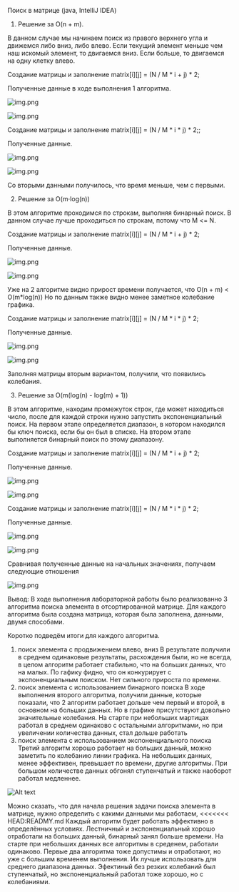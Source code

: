 Поиск в матрице (java, IntelliJ IDEA)
1) Решение за O(n + m).

В данном случае мы начинаем поиск из правого верхнего угла и движемся либо вниз, либо влево. Если текущий элемент меньше чем наш искомый элемент, то двигаемся вниз. Если больше, то двигаемся на одну клетку влево.

Создание матрицы и заполнение matrix[i][j] = (N / M * i + j) * 2;

Полученные данные в ходе выполнения 1 алгоритма.

![img.png](Photo/img11.png)

![img.png](Photo/img22.png)


Создание матрицы и заполнение matrix[i][j] = (N / M * i * j) * 2;;

Полученные данные.

![img.png](Photo/img77.png)

![img.png](Photo/img88.png)

Со вторыми данными получилось, что время меньше, чем с первыми.


2) Решение за O(m⋅log(n))

В этом алгоритме проходимся по строкам, выполняя бинарный поиск. В данном случае лучше проходиться по строкам, потому что M <= N.

Создание матрицы и заполнение matrix[i][j] = (N / M * i + j) * 2;

Полученные данные.

![img.png](Photo/img33.png)

![img.png](Photo/img44.png)

Уже на 2 алгоритме видно прирост времени получается, что O(n + m) < O(m*log(n))
Но по данным также видно менее заметное колебание графика.

Создание матрицы и заполнение matrix[i][j] = (N / M * i * j) * 2;

Полученные данные.

![img.png](Photo/img99.png)

![img.png](Photo/img100.png)

Заполняя матрицы вторым вариантом, получили, что появились колебания.

3) Решение за O(m(log(n) - log(m) + 1)) 

В этом алгоритме, находим промежуток строк, где может находиться число, после для каждой строки нужно запустить экспоненциальный поиск.
На первом этапе определяется диапазон, в котором находился бы ключ поиска, если бы он был в списке. На втором этапе выполняется бинарный поиск по этому диапазону.

Создание матрицы и заполнение matrix[i][j] = (N / M * i + j) * 2;

Полученные данные.

![img.png](Photo/img55.png)

![img.png](Photo/img66.png)


Создание матрицы и заполнение matrix[i][j] = (N / M * i * j) * 2;

Полученные данные.

![img.png](Photo/img111.png)

![img.png](Photo/img122.png)

Сравнивая полученные данные на начальных значениях, получаем следующие отношения 

![img.png](Photo/img133.png)

Вывод:
В ходе выполнения лабораторной работы было реализованно 3 алгоритма поиска элемента в отсортированной матрице.
Для каждого алгоритма была создана матрица, которая была заполнена, данными, двумя способами.

Коротко подведём итоги для каждого алгоритма.
1) поиск элемента с продвижением влево, вниз
    В результате получили в среднем одинаковые результаты, расхождения были, но не всегда, в целом алгоритм работает стабильно, 
    что на больших данных, что на малых. По гафику фидно, что он конкурирует с экспоненциальным поиском. Нет сильного прироста по времени.
2) поиск элемента с использованием бинарного поиска
    В ходе выполнения второго алгоритма, получили данные, которые показали, что 2 алгоритм работает дольше чем первый и второй, в основном на больших данных.
    Но в графике присутствуют довольно значительные колебания. На старте при небольших мартицах работал в среднем одинаково с остальными алгоритмами, но при увеличении количества данных, стал дольше работать 
3) поиск элемента с использованием экспоненциального поиска
    Третий алгоритм хорошо работает на больших данный, можно заметить по колебанию линии графика.
    На небольших данных, менее эффективен, превышает по времени, другие алгоритмы. При большом количестве данных обгонял ступенчатый и также наоборот работал медленнее.

![Alt text](Photo/image144.png)

Можно сказать, что для начала решения задачи поиска элемента в матрице, нужно определить с какими данными мы работаем, 
<<<<<<< HEAD:READMY.md
Каждый алгоритм будет работать эффективно в определённых условиях. Лестничный и экспоненциальный хорошо отработали на больших данный, бинарный занял больше времени. На старте при небольших данных все алгоритмы в среденем, работали одинаково.  Первые два алгоритма тоже допустимы и отработают, но уже с большим временем выполнения.
Их лучше использовать для среднего диапазона данных. Эфектиный без резких колебаний был ступенчатый, но экспоненциальный работал тоже хорошо, но с колебаниями.